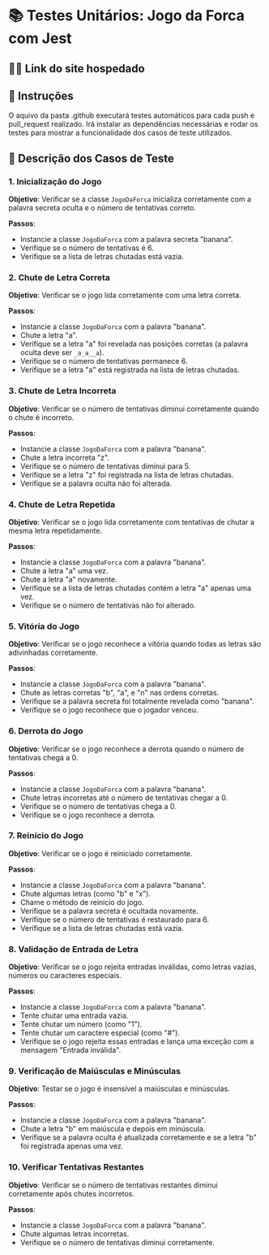 
# 📚 **Testes Unitários: Jogo da Forca com Jest**

## 🧑‍💻 **Link do site hospedado**



## 🚀 **Instruções**

O aquivo da pasta .github executará testes automáticos para cada push e pull_request realizado. Irá instalar as dependências necessárias e rodar os testes para mostrar a funcionalidade dos casos de teste utilizados.

## 🧪 **Descrição dos Casos de Teste**

### 1. **Inicialização do Jogo**

**Objetivo**: Verificar se a classe `JogoDaForca` inicializa corretamente com a palavra secreta oculta e o número de tentativas correto.

**Passos**:
- Instancie a classe `JogoDaForca` com a palavra secreta "banana".
- Verifique se o número de tentativas é 6.
- Verifique se a lista de letras chutadas está vazia.


### 2. **Chute de Letra Correta**

**Objetivo**: Verificar se o jogo lida corretamente com uma letra correta.

**Passos**:
- Instancie a classe `JogoDaForca` com a palavra "banana".
- Chute a letra "a".
- Verifique se a letra "a" foi revelada nas posições corretas (a palavra oculta deve ser `_a_a__a`).
- Verifique se o número de tentativas permanece 6.
- Verifique se a letra "a" está registrada na lista de letras chutadas.


### 3. **Chute de Letra Incorreta**

**Objetivo**: Verificar se o número de tentativas diminui corretamente quando o chute é incorreto.

**Passos**:
- Instancie a classe `JogoDaForca` com a palavra "banana".
- Chute a letra incorreta "z".
- Verifique se o número de tentativas diminui para 5.
- Verifique se a letra "z" foi registrada na lista de letras chutadas.
- Verifique se a palavra oculta não foi alterada.


### 4. **Chute de Letra Repetida**

**Objetivo**: Verificar se o jogo lida corretamente com tentativas de chutar a mesma letra repetidamente.

**Passos**:
- Instancie a classe `JogoDaForca` com a palavra "banana".
- Chute a letra "a" uma vez.
- Chute a letra "a" novamente.
- Verifique se a lista de letras chutadas contém a letra "a" apenas uma vez.
- Verifique se o número de tentativas não foi alterado.


### 5. **Vitória do Jogo**

**Objetivo**: Verificar se o jogo reconhece a vitória quando todas as letras são adivinhadas corretamente.

**Passos**:
- Instancie a classe `JogoDaForca` com a palavra "banana".
- Chute as letras corretas "b", "a", e "n" nas ordens corretas.
- Verifique se a palavra secreta foi totalmente revelada como "banana".
- Verifique se o jogo reconhece que o jogador venceu.


### 6. **Derrota do Jogo**

**Objetivo**: Verificar se o jogo reconhece a derrota quando o número de tentativas chega a 0.

**Passos**:
- Instancie a classe `JogoDaForca` com a palavra "banana".
- Chute letras incorretas até o número de tentativas chegar a 0.
- Verifique se o número de tentativas chega a 0.
- Verifique se o jogo reconhece a derrota.


### 7. **Reinício do Jogo**

**Objetivo**: Verificar se o jogo é reiniciado corretamente.

**Passos**:
- Instancie a classe `JogoDaForca` com a palavra "banana".
- Chute algumas letras (como "b" e "x").
- Chame o método de reinício do jogo.
- Verifique se a palavra secreta é ocultada novamente.
- Verifique se o número de tentativas é restaurado para 6.
- Verifique se a lista de letras chutadas está vazia.


### 8. **Validação de Entrada de Letra**

**Objetivo**: Verificar se o jogo rejeita entradas inválidas, como letras vazias, números ou caracteres especiais.

**Passos**:
- Instancie a classe `JogoDaForca` com a palavra "banana".
- Tente chutar uma entrada vazia.
- Tente chutar um número (como "1").
- Tente chutar um caractere especial (como "#").
- Verifique se o jogo rejeita essas entradas e lança uma exceção com a mensagem "Entrada inválida".



### 9. **Verificação de Maiúsculas e Minúsculas**

**Objetivo**: Testar se o jogo é insensível a maiúsculas e minúsculas.

**Passos**:
- Instancie a classe `JogoDaForca` com a palavra "banana".
- Chute a letra "b" em maiúscula e depois em minúscula.
- Verifique se a palavra oculta é atualizada corretamente e se a letra "b" foi registrada apenas uma vez.


### 10. **Verificar Tentativas Restantes**

**Objetivo**: Verificar se o número de tentativas restantes diminui corretamente após chutes incorretos.

**Passos**:
- Instancie a classe `JogoDaForca` com a palavra "banana".
- Chute algumas letras incorretas.
- Verifique se o número de tentativas diminui corretamente.
